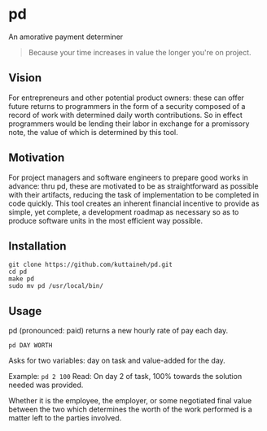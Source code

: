 # pd
An amorative payment determiner
>Because your time increases in value the longer you're on project.

## Vision
For entrepreneurs and other potential product owners: these can offer future returns to programmers in the form of a security composed of a record of work with determined daily worth contributions. So in effect programmers would be lending their labor in exchange for a promissory note, the value of which is determined by this tool.

## Motivation
For project managers and software engineers to prepare good works in advance: thru pd, these are motivated to be as straightforward as possible with their artifacts, reducing the task of implementation to be completed in code quickly. This tool creates an inherent financial incentive to provide as simple, yet complete, a development roadmap as necessary so as to produce software units in the most efficient way possible. 

## Installation
```
git clone https://github.com/kuttaineh/pd.git
cd pd
make pd
sudo mv pd /usr/local/bin/
```

## Usage
pd (pronounced: paid) returns a new hourly rate of pay each day.
```
pd DAY WORTH
```
Asks for two variables: day on task and value-added for the day.

Example: `pd 2 100`
Read: On day 2 of task, 100% towards the solution needed was provided.

Whether it is the employee, the employer, or some negotiated final value between the two which determines the worth of the work performed is a matter left to the parties involved.
